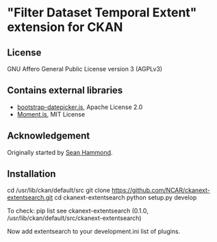 # "Filter Dataset Temporal Extent" extension for CKAN

## License
GNU Affero General Public License version 3 (AGPLv3)

## Contains external libraries
- [bootstrap-datepicker.js](https://github.com/eternicode/bootstrap-datepicker/), Apache License 2.0
- [Moment.js](http://momentjs.com/), MIT License

## Acknowledgement
Originally started by [Sean Hammond](https://github.com/seanh).

## Installation
cd /usr/lib/ckan/default/src
git clone https://github.com/NCAR/ckanext-extentsearch.git
cd ckanext-extentsearch
python setup.py develop

To check:  pip list
see 
ckanext-extentsearch (0.1.0, /usr/lib/ckan/default/src/ckanext-extentsearch)

Now add extentsearch to your development.ini list of plugins.
